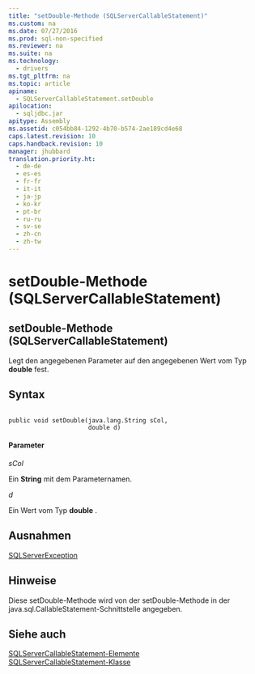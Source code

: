 ```yaml
---
title: "setDouble-Methode (SQLServerCallableStatement)"
ms.custom: na
ms.date: 07/27/2016
ms.prod: sql-non-specified
ms.reviewer: na
ms.suite: na
ms.technology: 
  - drivers
ms.tgt_pltfrm: na
ms.topic: article
apiname: 
  - SQLServerCallableStatement.setDouble
apilocation: 
  - sqljdbc.jar
apitype: Assembly
ms.assetid: c054bb84-1292-4b70-b574-2ae189cd4e68
caps.latest.revision: 10
caps.handback.revision: 10
manager: jhubbard
translation.priority.ht: 
  - de-de
  - es-es
  - fr-fr
  - it-it
  - ja-jp
  - ko-kr
  - pt-br
  - ru-ru
  - sv-se
  - zh-cn
  - zh-tw
---
```

# setDouble-Methode (SQLServerCallableStatement)
    
## setDouble\-Methode \(SQLServerCallableStatement\)  
 Legt den angegebenen Parameter auf den angegebenen Wert vom Typ **double** fest.  
  
## Syntax  
  
```  
  
public void setDouble(java.lang.String sCol,  
                      double d)  
```  
  
#### Parameter  
 *sCol*  
  
 Ein **String** mit dem Parameternamen.  
  
 *d*  
  
 Ein Wert vom Typ **double** .  
  
## Ausnahmen  
 [SQLServerException](../content/SQLServerException-Class.md)  
  
## Hinweise  
 Diese setDouble\-Methode wird von der setDouble\-Methode in der java.sql.CallableStatement\-Schnittstelle angegeben.  
  
## Siehe auch  
 [SQLServerCallableStatement-Elemente](../content/SQLServerCallableStatement-Members.md)   
 [SQLServerCallableStatement-Klasse](../content/SQLServerCallableStatement-Class.md)  
  
  